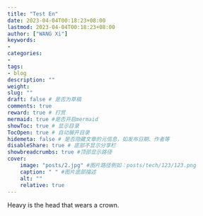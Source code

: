 ```yaml
---
title: "Test En"
date: 2023-04-04T00:18:23+08:00
lastmod: 2023-04-04T00:18:23+08:00
author: ["WANG Xi"]
keywords: 
- 
categories: 
- 
tags: 
- blog
description: ""
weight:
slug: ""
draft: false # 是否为草稿
comments: true
reward: true # 打赏
mermaid: true #是否开启mermaid
showToc: true # 显示目录
TocOpen: true # 自动展开目录
hidemeta: false # 是否隐藏文章的元信息，如发布日期、作者等
disableShare: true # 底部不显示分享栏
showbreadcrumbs: true #顶部显示路径
cover:
    image: "posts/2.jpg" #图片路径例如：posts/tech/123/123.png
    caption: " " #图片底部描述
    alt: ""
    relative: true
---
```


Heavy is the head that wears a crown.
